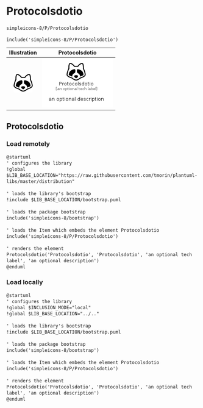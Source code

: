 # Protocolsdotio


```text
simpleicons-8/P/Protocolsdotio
```

```text
include('simpleicons-8/P/Protocolsdotio')
```



| Illustration | Protocolsdotio |
| :---: | :---: |
| ![illustration for Illustration](../../simpleicons-8/P/Protocolsdotio.png) | ![illustration for Protocolsdotio](../../simpleicons-8/P/Protocolsdotio.Local.png) |




## Protocolsdotio

### Load remotely
```plantuml
@startuml
' configures the library
!global $LIB_BASE_LOCATION="https://raw.githubusercontent.com/tmorin/plantuml-libs/master/distribution"

' loads the library's bootstrap
!include $LIB_BASE_LOCATION/bootstrap.puml

' loads the package bootstrap
include('simpleicons-8/bootstrap')

' loads the Item which embeds the element Protocolsdotio
include('simpleicons-8/P/Protocolsdotio')

' renders the element
Protocolsdotio('Protocolsdotio', 'Protocolsdotio', 'an optional tech label', 'an optional description')
@enduml
```

### Load locally
```plantuml
@startuml
' configures the library
!global $INCLUSION_MODE="local"
!global $LIB_BASE_LOCATION="../.."

' loads the library's bootstrap
!include $LIB_BASE_LOCATION/bootstrap.puml

' loads the package bootstrap
include('simpleicons-8/bootstrap')

' loads the Item which embeds the element Protocolsdotio
include('simpleicons-8/P/Protocolsdotio')

' renders the element
Protocolsdotio('Protocolsdotio', 'Protocolsdotio', 'an optional tech label', 'an optional description')
@enduml
```

